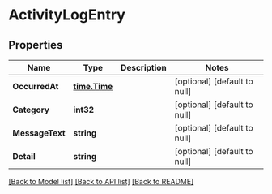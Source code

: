 # ActivityLogEntry

## Properties
Name | Type | Description | Notes
------------ | ------------- | ------------- | -------------
**OccurredAt** | [**time.Time**](time.Time.md) |  | [optional] [default to null]
**Category** | **int32** |  | [optional] [default to null]
**MessageText** | **string** |  | [optional] [default to null]
**Detail** | **string** |  | [optional] [default to null]

[[Back to Model list]](../README.md#documentation-for-models) [[Back to API list]](../README.md#documentation-for-api-endpoints) [[Back to README]](../README.md)



